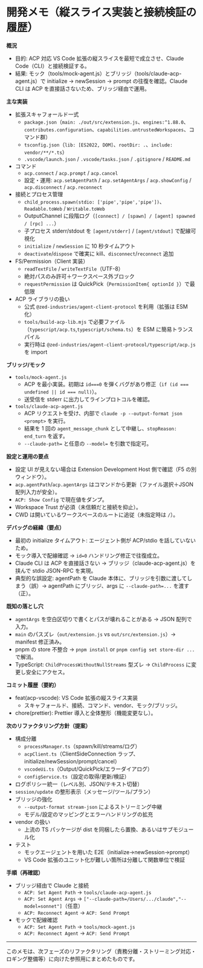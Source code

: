 # 開発メモ（縦スライス実装と接続検証の履歴）

**概況**
- 目的: ACP 対応 VS Code 拡張の縦スライスを最短で成立させ、Claude Code（CLI）と接続検証する。
- 結果: モック（tools/mock-agent.js）とブリッジ（tools/claude-acp-agent.js）で initialize → newSession → prompt の往復を確認。Claude CLI は ACP を直接話さないため、ブリッジ経由で運用。

**主な実装**
- 拡張スキャフォールド一式
  - `package.json`（`main: ./out/src/extension.js`、`engines:^1.88.0`、`contributes.configuration`、`capabilities.untrustedWorkspaces`、コマンド群）
  - `tsconfig.json`（`lib: [ES2022, DOM]`、`rootDir: .`、`include: vendor/**/*.ts`）
  - `.vscode/launch.json` / `.vscode/tasks.json` / `.gitignore` / `README.md`
- コマンド
  - `acp.connect` / `acp.prompt` / `acp.cancel`
  - 設定・運用: `acp.setAgentPath` / `acp.setAgentArgs` / `acp.showConfig` / `acp.disconnect` / `acp.reconnect`
- 接続とプロセス管理
  - `child_process.spawn(stdio: ['pipe','pipe','pipe'])`、`Readable.toWeb` / `Writable.toWeb`
  - OutputChannel に段階ログ（`[connect] / [spawn] / [agent] spawned / [rpc] ...`）
  - 子プロセス stderr/stdout を `[agent/stderr]` / `[agent/stdout]` で配線可視化
  - `initialize` / `newSession` に 10 秒タイムアウト
  - `deactivate`/`dispose` で確実に kill、`disconnect`/`reconnect` 追加
- FS/Permission（Client 実装）
  - `readTextFile` / `writeTextFile`（UTF-8）
  - 絶対パスのみ許可＋ワークスペース外ブロック
  - `requestPermission` は QuickPick（`PermissionItem{ optionId }`）で最低限
- ACP ライブラリの扱い
  - 公式 `@zed-industries/agent-client-protocol` を利用（拡張は ESM 化）
  - `tools/build-acp-lib.mjs` で必要ファイル（`typescript/acp.ts`,`typescript/schema.ts`）を ESM に簡易トランスパイル
  - 実行時は `@zed-industries/agent-client-protocol/typescript/acp.js` を import

**ブリッジ/モック**
- `tools/mock-agent.js`
  - ACP を最小実装。初期は `id===0` を弾くバグがあり修正（`if (id === undefined || id === null)`）。
  - 送受信を stderr に出力してラインプロトコルを確認。
- `tools/claude-acp-agent.js`
  - ACP リクエストを受け、内部で `claude -p --output-format json <prompt>` を実行。
  - 結果を 1 回の `agent_message_chunk` として中継し、`stopReason: end_turn` を返す。
  - `--claude-path=` と任意の `--model=` を引数で指定可。

**設定と運用の要点**
- 設定 UI が見えない場合は Extension Development Host 側で確認（F5 の別ウィンドウ）。
- `acp.agentPath`/`acp.agentArgs` はコマンドから更新（ファイル選択＋JSON 配列入力が安全）。
- `ACP: Show Config` で現在値をダンプ。
- Workspace Trust が必須（未信頼だと接続を抑止）。
- CWD は開いているワークスペースのルートに追従（未指定時は `/`）。

**デバッグの経緯（要点）**
- 最初の initialize タイムアウト: エージェント側が ACP/stdio を話していないため。
- モック導入で配線確認 → `id=0` ハンドリング修正で往復成立。
- Claude CLI は ACP を直接話さない → ブリッジ（claude-acp-agent.js）を挟んで stdio JSON-RPC を実現。
- 典型的な誤設定: agentPath を Claude 本体に、ブリッジを引数に渡してしまう（誤）→ agentPath にブリッジ、args に `--claude-path=...` を渡す（正）。

**既知の落とし穴**
- `agentArgs` を空白区切りで書くとパスが壊れることがある → JSON 配列で入力。
- `main` のパスズレ（`out/extension.js` vs `out/src/extension.js`）→ manifest 修正済み。
- pnpm の store 不整合 → `pnpm install` or `pnpm config set store-dir ...` で解消。
- TypeScript: `ChildProcessWithoutNullStreams` 型ズレ → `ChildProcess` に変更し安全にアクセス。

**コミット履歴（要約）**
- feat(acp-vscode): VS Code 拡張の縦スライス実装
  - スキャフォールド、接続、コマンド、vendor、モック/ブリッジ。
- chore(prettier): Prettier 導入と全体整形（機能変更なし）。

**次のリファクタリング方針（提案）**
- 構成分離
  - `processManager.ts`（spawn/kill/streams/ログ）
  - `acpClient.ts`（ClientSideConnection ラップ、initialize/newSession/prompt/cancel）
  - `vscodeUi.ts`（Output/QuickPick/エラーダイアログ）
  - `configService.ts`（設定の取得/更新/検証）
- ログポリシー統一（レベル別、JSON/テキスト切替）
- `session/update` の整形表示（メッセージ/ツール/プラン）
- ブリッジの強化
  - `--output-format stream-json` によるストリーミング中継
  - モデル/設定のマッピングとエラーハンドリングの拡充
- vendor の扱い
  - 上流の TS パッケージが dist を同梱したら置換、あるいはサブモジュール化
- テスト
  - モックエージェントを用いた E2E（initialize→newSession→prompt）
  - VS Code 拡張のユニット化が難しい箇所は分離して関数単位で検証

**手順（再確認）**
- ブリッジ経由で Claude と接続
  - `ACP: Set Agent Path` → `tools/claude-acp-agent.js`
  - `ACP: Set Agent Args` → `["--claude-path=/Users/.../claude","--model=sonnet"]`（任意）
  - `ACP: Reconnect Agent` → `ACP: Send Prompt`
- モックで配線確認
  - `ACP: Set Agent Path` → `tools/mock-agent.js`
  - `ACP: Reconnect Agent` → `ACP: Send Prompt`

---
このメモは、次フェーズのリファクタリング（責務分離・ストリーミング対応・ロギング整備等）に向けた参照用にまとめたものです。
